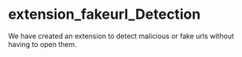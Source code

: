 # extension_fakeurl_Detection
We have created an extension to detect malicious or fake urls without having to open them.
